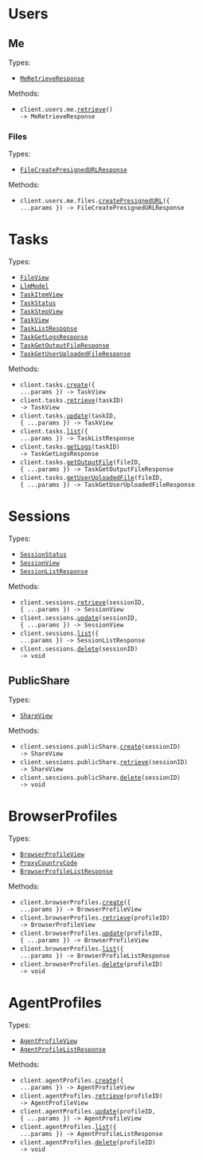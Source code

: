 # Users

## Me

Types:

- <code><a href="./src/resources/users/me/me.ts">MeRetrieveResponse</a></code>

Methods:

- <code title="get /users/me">client.users.me.<a href="./src/resources/users/me/me.ts">retrieve</a>() -> MeRetrieveResponse</code>

### Files

Types:

- <code><a href="./src/resources/users/me/files.ts">FileCreatePresignedURLResponse</a></code>

Methods:

- <code title="post /users/me/files/presigned-url">client.users.me.files.<a href="./src/resources/users/me/files.ts">createPresignedURL</a>({ ...params }) -> FileCreatePresignedURLResponse</code>

# Tasks

Types:

- <code><a href="./src/resources/tasks.ts">FileView</a></code>
- <code><a href="./src/resources/tasks.ts">LlmModel</a></code>
- <code><a href="./src/resources/tasks.ts">TaskItemView</a></code>
- <code><a href="./src/resources/tasks.ts">TaskStatus</a></code>
- <code><a href="./src/resources/tasks.ts">TaskStepView</a></code>
- <code><a href="./src/resources/tasks.ts">TaskView</a></code>
- <code><a href="./src/resources/tasks.ts">TaskListResponse</a></code>
- <code><a href="./src/resources/tasks.ts">TaskGetLogsResponse</a></code>
- <code><a href="./src/resources/tasks.ts">TaskGetOutputFileResponse</a></code>
- <code><a href="./src/resources/tasks.ts">TaskGetUserUploadedFileResponse</a></code>

Methods:

- <code title="post /tasks">client.tasks.<a href="./src/resources/tasks.ts">create</a>({ ...params }) -> TaskView</code>
- <code title="get /tasks/{task_id}">client.tasks.<a href="./src/resources/tasks.ts">retrieve</a>(taskID) -> TaskView</code>
- <code title="patch /tasks/{task_id}">client.tasks.<a href="./src/resources/tasks.ts">update</a>(taskID, { ...params }) -> TaskView</code>
- <code title="get /tasks">client.tasks.<a href="./src/resources/tasks.ts">list</a>({ ...params }) -> TaskListResponse</code>
- <code title="get /tasks/{task_id}/logs">client.tasks.<a href="./src/resources/tasks.ts">getLogs</a>(taskID) -> TaskGetLogsResponse</code>
- <code title="get /tasks/{task_id}/output-files/{file_id}">client.tasks.<a href="./src/resources/tasks.ts">getOutputFile</a>(fileID, { ...params }) -> TaskGetOutputFileResponse</code>
- <code title="get /tasks/{task_id}/user-uploaded-files/{file_id}">client.tasks.<a href="./src/resources/tasks.ts">getUserUploadedFile</a>(fileID, { ...params }) -> TaskGetUserUploadedFileResponse</code>

# Sessions

Types:

- <code><a href="./src/resources/sessions/sessions.ts">SessionStatus</a></code>
- <code><a href="./src/resources/sessions/sessions.ts">SessionView</a></code>
- <code><a href="./src/resources/sessions/sessions.ts">SessionListResponse</a></code>

Methods:

- <code title="get /sessions/{session_id}">client.sessions.<a href="./src/resources/sessions/sessions.ts">retrieve</a>(sessionID, { ...params }) -> SessionView</code>
- <code title="patch /sessions/{session_id}">client.sessions.<a href="./src/resources/sessions/sessions.ts">update</a>(sessionID, { ...params }) -> SessionView</code>
- <code title="get /sessions">client.sessions.<a href="./src/resources/sessions/sessions.ts">list</a>({ ...params }) -> SessionListResponse</code>
- <code title="delete /sessions/{session_id}">client.sessions.<a href="./src/resources/sessions/sessions.ts">delete</a>(sessionID) -> void</code>

## PublicShare

Types:

- <code><a href="./src/resources/sessions/public-share.ts">ShareView</a></code>

Methods:

- <code title="post /sessions/{session_id}/public-share">client.sessions.publicShare.<a href="./src/resources/sessions/public-share.ts">create</a>(sessionID) -> ShareView</code>
- <code title="get /sessions/{session_id}/public-share">client.sessions.publicShare.<a href="./src/resources/sessions/public-share.ts">retrieve</a>(sessionID) -> ShareView</code>
- <code title="delete /sessions/{session_id}/public-share">client.sessions.publicShare.<a href="./src/resources/sessions/public-share.ts">delete</a>(sessionID) -> void</code>

# BrowserProfiles

Types:

- <code><a href="./src/resources/browser-profiles.ts">BrowserProfileView</a></code>
- <code><a href="./src/resources/browser-profiles.ts">ProxyCountryCode</a></code>
- <code><a href="./src/resources/browser-profiles.ts">BrowserProfileListResponse</a></code>

Methods:

- <code title="post /browser-profiles">client.browserProfiles.<a href="./src/resources/browser-profiles.ts">create</a>({ ...params }) -> BrowserProfileView</code>
- <code title="get /browser-profiles/{profile_id}">client.browserProfiles.<a href="./src/resources/browser-profiles.ts">retrieve</a>(profileID) -> BrowserProfileView</code>
- <code title="patch /browser-profiles/{profile_id}">client.browserProfiles.<a href="./src/resources/browser-profiles.ts">update</a>(profileID, { ...params }) -> BrowserProfileView</code>
- <code title="get /browser-profiles">client.browserProfiles.<a href="./src/resources/browser-profiles.ts">list</a>({ ...params }) -> BrowserProfileListResponse</code>
- <code title="delete /browser-profiles/{profile_id}">client.browserProfiles.<a href="./src/resources/browser-profiles.ts">delete</a>(profileID) -> void</code>

# AgentProfiles

Types:

- <code><a href="./src/resources/agent-profiles.ts">AgentProfileView</a></code>
- <code><a href="./src/resources/agent-profiles.ts">AgentProfileListResponse</a></code>

Methods:

- <code title="post /agent-profiles">client.agentProfiles.<a href="./src/resources/agent-profiles.ts">create</a>({ ...params }) -> AgentProfileView</code>
- <code title="get /agent-profiles/{profile_id}">client.agentProfiles.<a href="./src/resources/agent-profiles.ts">retrieve</a>(profileID) -> AgentProfileView</code>
- <code title="patch /agent-profiles/{profile_id}">client.agentProfiles.<a href="./src/resources/agent-profiles.ts">update</a>(profileID, { ...params }) -> AgentProfileView</code>
- <code title="get /agent-profiles">client.agentProfiles.<a href="./src/resources/agent-profiles.ts">list</a>({ ...params }) -> AgentProfileListResponse</code>
- <code title="delete /agent-profiles/{profile_id}">client.agentProfiles.<a href="./src/resources/agent-profiles.ts">delete</a>(profileID) -> void</code>
